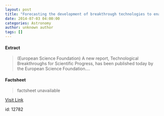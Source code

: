 ```yaml
---
layout: post
title: "Forecasting the development of breakthrough technologies to enable novel space missions"
date: 2014-07-03 04:00:00
categories: Astronomy
author: unknown author
tags: []
---
```



#### Extract
>(European Science Foundation) A new report, Technological Breakthroughs for Scientific Progress, has been published today by the European Science Foundation....

#### Factsheet
>factsheet unavailable

[Visit Link](http://www.eurekalert.org/pub_releases/2014-07/esf-ftd070314.php)

id:   12782


